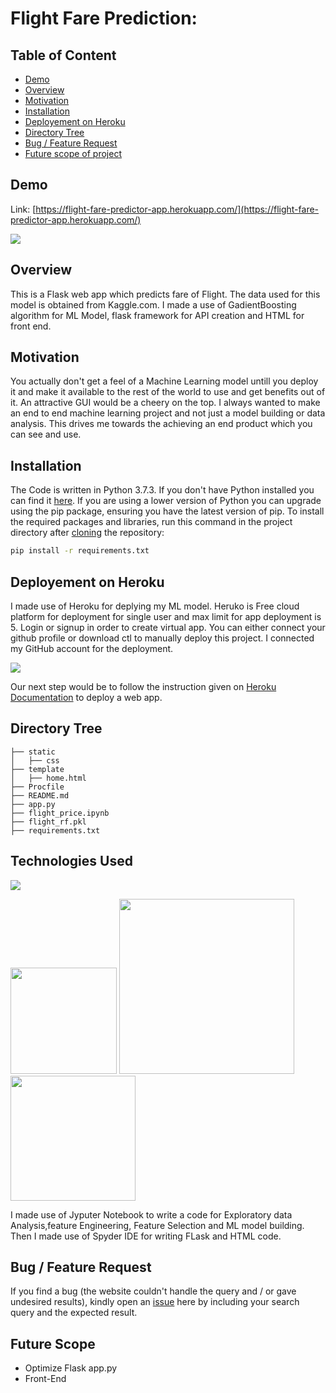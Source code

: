 # Flight Fare Prediction: 

## Table of Content
  * [Demo](#demo)
  * [Overview](#overview)
  * [Motivation](#motivation)
  * [Installation](#installation)
  * [Deployement on Heroku](#deployement-on-heroku)
  * [Directory Tree](#directory-tree)
  * [Bug / Feature Request](#bug---feature-request)
  * [Future scope of project](#future-scope)


## Demo
Link: [https://flight-fare-predictor-app.herokuapp.com/](https://flight-fare-predictor-app.herokuapp.com/)

[![](https://i.imgur.com/R1g2wvC.png)](https://flight-fare-predictor-app.herokuapp.com/)


## Overview
This is a Flask web app which predicts fare of Flight. The data used for this model is obtained from Kaggle.com. I made a use of GadientBoosting algorithm for ML Model, flask framework for API creation and HTML for front end.  

## Motivation
You actually don't get a feel of a Machine Learning model untill you deploy it and make it available to the rest of the world to use and get benefits out of it. An attractive GUI would be a cheery on the top. I always wanted to make an end to end machine learning project and not just a model building or data analysis. This drives me towards the achieving an end product which you can see and use.

## Installation
The Code is written in Python 3.7.3. If you don't have Python installed you can find it [here](https://www.python.org/downloads/). If you are using a lower version of Python you can upgrade using the pip package, ensuring you have the latest version of pip. To install the required packages and libraries, run this command in the project directory after [cloning](https://www.howtogeek.com/451360/how-to-clone-a-github-repository/) the repository:
```bash
pip install -r requirements.txt
```

## Deployement on Heroku
I made use of Heroku for deplying my ML model. Heruko is Free cloud platform for deployment for single user and max limit for app deployment is 5. 
Login or signup in order to create virtual app. You can either connect your github profile or download ctl to manually deploy this project. I connected my GitHub account for the deployment. 

[![](https://i.imgur.com/dKmlpqX.png)](https://heroku.com)

Our next step would be to follow the instruction given on [Heroku Documentation](https://devcenter.heroku.com/articles/getting-started-with-python) to deploy a web app.

## Directory Tree 
```
├── static 
│   ├── css
├── template
│   ├── home.html
├── Procfile
├── README.md
├── app.py
├── flight_price.ipynb
├── flight_rf.pkl
├── requirements.txt
```

## Technologies Used

![](https://forthebadge.com/images/badges/made-with-python.svg)

[<img target="_blank" src="https://flask.palletsprojects.com/en/1.1.x/_images/flask-logo.png" width=170>](https://flask.palletsprojects.com/en/1.1.x/) [<img target="_blank" src="https://number1.co.za/wp-content/uploads/2017/10/gunicorn_logo-300x85.png" width=280>](https://gunicorn.org) [<img target="_blank" src="https://scikit-learn.org/stable/_static/scikit-learn-logo-small.png" width=200>](https://scikit-learn.org/stable/) 

I made use of Jyputer Notebook to write a code for Exploratory data Analysis,feature Engineering, Feature Selection and ML model building. Then I made use of Spyder IDE for writing FLask and HTML code. 


## Bug / Feature Request

If you find a bug (the website couldn't handle the query and / or gave undesired results), kindly open an [issue](https://github.com/Akshay-Ruplag/Flight_Fare_Prediction/issues) here by including your search query and the expected result.

## Future Scope

* Optimize Flask app.py
* Front-End 
